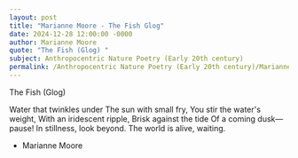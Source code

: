 ```yaml
---
layout: post
title: "Marianne Moore - The Fish Glog"
date: 2024-12-28 12:00:00 -0000
author: Marianne Moore
quote: "The Fish (Glog) "
subject: Anthropocentric Nature Poetry (Early 20th century)
permalink: /Anthropocentric Nature Poetry (Early 20th century)/Marianne Moore/Marianne Moore - The Fish Glog
---
```


The Fish (Glog) 

Water that twinkles under
The sun with small fry,
You stir the water's weight,
With an iridescent ripple,
Brisk against the tide
Of a coming dusk—pause!
In stillness, look beyond.
The world is alive, waiting.


- Marianne Moore

